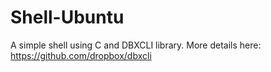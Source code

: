 # Shell-Ubuntu

A simple shell using C and DBXCLI library.
More details here: https://github.com/dropbox/dbxcli

